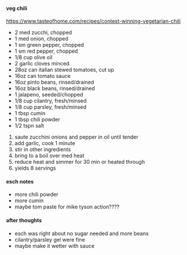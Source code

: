 #### veg chili

https://www.tasteofhome.com/recipes/contest-winning-vegetarian-chili

- 2 med zucchi, chopped
- 1 med onion, chopped
- 1 sm green pepper, chopped
- 1 sm red pepper, chopped
- 1/8 cup olive oil
- 2 garlic cloves minced
- 28oz can italian stewed tomatoes, cut up
- 16oz can tomato sauce
- 16oz pinto beans, rinsed/drained
- 16oz black beans, rinsed/drained
- 1 jalapeno, seeded/chopped
- 1/8 cup cilantry, fresh/minsed
- 1/8 cup parsley, fresh/minsed
- 1 tbsp cumin
- 1 tbsp chili powder
- 1/2 tspn salt

1. saute zucchini onions and pepper in oil until tender
2. add garlic, cook 1 minute
3. stir in other ingredients
4. bring to a boil over med heat
5. reduce heat and simmer for 30 min or heated through
6. yields 8 servings

#### esch notes

- more chili powder
- more cumin
- maybe tom paste for mike tyson action????

#### after thoughts

- esch was right about no sugar needed and more beans
- cilantry/parsley gel were fine
- maybe make it wetter with sauce
